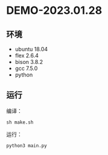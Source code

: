 # DEMO-2023.01.28

## 环境
+ ubuntu 18.04
+ flex 2.6.4
+ bison 3.8.2
+ gcc 7.5.0
+ python

## 运行
编译：
```
sh make.sh
```
运行：
```
python3 main.py
```